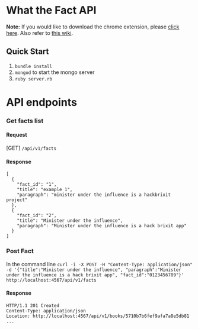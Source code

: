 # What the Fact  API

**Note:** If you would like to download the chrome extension, please [click here](https://chrome.google.com/webstore/detail/fact-checker/cokfgekpmhapkgfieefhfjicphlollje?hl=en). Also refer to [this wiki](https://github.com/HackBrexit/WhatTheFact/wiki/ChromExt-Installation).

## Quick Start

1. `bundle install`
2. `mongod` to start the mongo server
3. `ruby server.rb`


# API endpoints

### Get facts list

#### Request 

[GET] `/api/v1/facts`

#### Response

```
[
  {
    "fact_id": "1",
    "title": "example 1",
    "paragraph": "minister under the influence is a hackbrixit project"
  },
  {
    "fact_id": "2",
    "title": "Minister under the influence",
    "paragraph": "Minister under the influence is a hack brixit app"
  }
]
```

### Post Fact

In the command line
`curl -i -X POST -H "Content-Type: application/json" -d '{"title":"Minister under the influence", "paragraph":"Minister under the influence is a hack brixit app", "fact_id":"0123456789"}' http://localhost:4567/api/v1/facts`

#### Response

```
HTTP/1.1 201 Created
Content-Type: application/json
Location: http://localhost:4567/api/v1/books/5710b7b6fef9afa7a8e5db81
...
```
